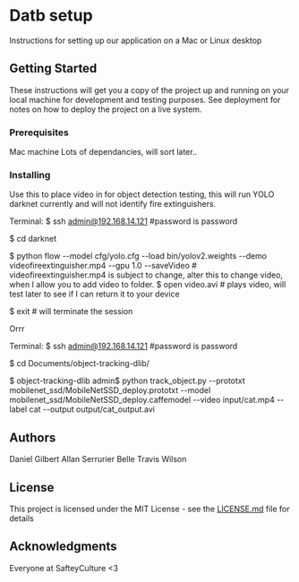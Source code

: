 # Datb setup

Instructions for setting up our application on a Mac or Linux desktop

## Getting Started

These instructions will get you a copy of the project up and running on your local machine for development and testing purposes. See deployment for notes on how to deploy the project on a live system.

### Prerequisites

Mac machine
Lots of dependancies, will sort later..


### Installing

Use this to place video in for object detection testing, this will run YOLO darknet currently and will not identify fire extinguishers.

Terminal:
$ ssh admin@192.168.14.121
	#password is password

$ cd darknet

$ python flow --model cfg/yolo.cfg --load bin/yolov2.weights --demo videofireextinguisher.mp4 --gpu 1.0 --saveVideo
	# videofireextinguisher.mp4 is subject to change, alter this to change video, when I 	allow you to add video to folder.
$ open video.avi
	# plays video, will test later to see if I can return it to your device 

$ exit
	# will terminate the session




Orrr

Terminal:
$ ssh admin@192.168.14.121
	#password is password

$ cd Documents/object-tracking-dlib/ 

$ object-tracking-dlib admin$ python track_object.py --prototxt mobilenet_ssd/MobileNetSSD_deploy.prototxt --model mobilenet_ssd/MobileNetSSD_deploy.caffemodel --video input/cat.mp4 --label cat --output output/cat_output.avi



## Authors

Daniel Gilbert
Allan Serrurier
Belle
Travis Wilson

## License

This project is licensed under the MIT License - see the [LICENSE.md](LICENSE.md) file for details

## Acknowledgments

Everyone at SafteyCulture <3


